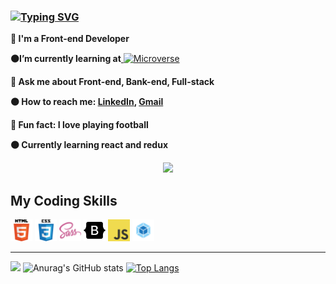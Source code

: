 ### [![Typing SVG](https://readme-typing-svg.herokuapp.com?font=Futura&color=F7630C&size=35&width=500&lines=Hello+World!+👋;I+am+Mohammad+Mohsen+Haidari;Nice+to+meet+you...; )](https://git.io/typing-svg)

**🔵 I'm a Front-end Developer**   

**🟠I’m currently learning at**<a href="https://www.microverse.org/" target="_blanck"> ![Microverse](https://img.shields.io/badge/Microverse-blueviolet) </a> 

**🔵 Ask me about Front-end, Bank-end, Full-stack**

**🟠 How to reach me: [LinkedIn](https://www.linkedin.com/in/mohammad-mohsen-haidari/), <a href="mailto:mohsenhaidari0766@gmail.com" target="_blanck"> Gmail </a>**

**🔵  Fun fact: I love playing football**

**🟠 Currently learning react and redux**

<p align="center"><img  src="https://media3.giphy.com/media/f3iwJFOVOwuy7K6FFw/giphy.gif"/></p>

## My Coding Skills

<div>
    <code><img height="35" src="https://raw.githubusercontent.com/github/explore/80688e429a7d4ef2fca1e82350fe8e3517d3494d/topics/html/html.png"></code>
    <code><img height="35" src="https://raw.githubusercontent.com/github/explore/80688e429a7d4ef2fca1e82350fe8e3517d3494d/topics/css/css.png"></code>
    <code><img height="35" src="https://raw.githubusercontent.com/github/explore/80688e429a7d4ef2fca1e82350fe8e3517d3494d/topics/sass/sass.png"></code>
    <code><img height="35" src="https://raw.githubusercontent.com/devicons/devicon/master/icons/bootstrap/bootstrap-plain.svg" alt="bootstrap"></code>
    <code><img height="35" src="https://raw.githubusercontent.com/github/explore/80688e429a7d4ef2fca1e82350fe8e3517d3494d/topics/javascript/javascript.png"></code>
    <code><img height="35" src="https://raw.githubusercontent.com/github/explore/80688e429a7d4ef2fca1e82350fe8e3517d3494d/topics/webpack/webpack.png"></code>
</div>

<hr>


![](http://github-profile-summary-cards.vercel.app/api/cards/profile-details?username=MMhaidari&theme=default)
![Anurag's GitHub stats](https://github-readme-stats.vercel.app/api?username=MMhaidari&theme=default&show_icons=true)
[![Top Langs](https://github-readme-stats.vercel.app/api/top-langs/?username=MMhaidari&hide_progress=true)](https://github.com/MMhaidari/github-readme-stats)



